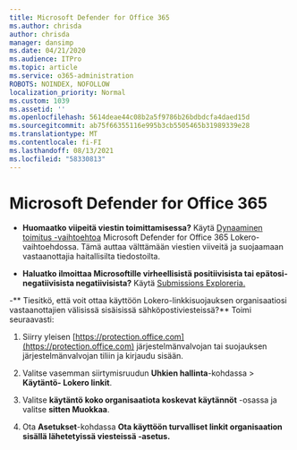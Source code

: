 ```yaml
---
title: Microsoft Defender for Office 365
ms.author: chrisda
author: chrisda
manager: dansimp
ms.date: 04/21/2020
ms.audience: ITPro
ms.topic: article
ms.service: o365-administration
ROBOTS: NOINDEX, NOFOLLOW
localization_priority: Normal
ms.custom: 1039
ms.assetid: ''
ms.openlocfilehash: 5614deae44c08b2a5f9786b26bdbdcfa4daed15d
ms.sourcegitcommit: ab75f66355116e995b3cb5505465b31989339e28
ms.translationtype: MT
ms.contentlocale: fi-FI
ms.lasthandoff: 08/13/2021
ms.locfileid: "58330813"
---
```

# <a name="troubleshooting-microsoft-defender-for-office-365"></a>Microsoft Defender for Office 365

- **Huomaatko viipeitä viestin toimittamisessa?** Käytä [Dynaaminen toimitus -vaihtoehtoa](https://docs.microsoft.com/microsoft-365/security/office-365-security/dynamic-delivery-and-previewing) Microsoft Defender for Office 365 Lokero-vaihtoehdossa. Tämä auttaa välttämään viestien viiveitä ja suojaamaan vastaanottajia haitallisilta tiedostoilta.

- **Haluatko ilmoittaa Microsoftille virheellisistä positiivisista tai epätosi-negatiivisista negatiivisista?** Käytä [Submissions Exploreria.](https://protection.office.com/reportsubmission)

-** Tiesitkö, että voit ottaa käyttöön Lokero-linkkisuojauksen organisaatiosi vastaanottajien välisissä sisäisissä sähköpostiviesteissä?** Toimi seuraavasti:

  1. Siirry yleisen [https://protection.office.com](https://protection.office.com) järjestelmänvalvojan tai suojauksen järjestelmänvalvojan tiliin ja kirjaudu sisään.

  2. Valitse vasemman siirtymisruudun **Uhkien hallinta**-kohdassa  \> **Käytäntö- Lokero linkit**.

  3. Valitse **käytäntö koko organisaatiota koskevat käytännöt** -osassa ja valitse **sitten Muokkaa**.

  4. Ota **Asetukset**-kohdassa **Ota käyttöön turvalliset linkit organisaation sisällä lähetetyissä viesteissä -asetus.**
